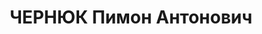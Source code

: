 ---
title: ЧЕРНЮК Пимон Антонович
description: "Род. в 1906, Украина, Винницкая обл., Могилев-Подольский р-н, с. Грушки\
  \ [?], обр.: среднее, член ВКП(б) с 1926 по 1937. Зав. совторготделом Хар. горкома\
  \ партии, студент инж. ин-та \n  Арестован 10.1937. Обв.: член контрреволюционной\
  \ террористической организации правых, которая \"ставила своей задачей путем террора\
  \ и вредительства изменение внутреннего положения в партии и в стране\". Приговор:\
  \ ВК ВС СССР, 07.12.1937 – ВМН"
---